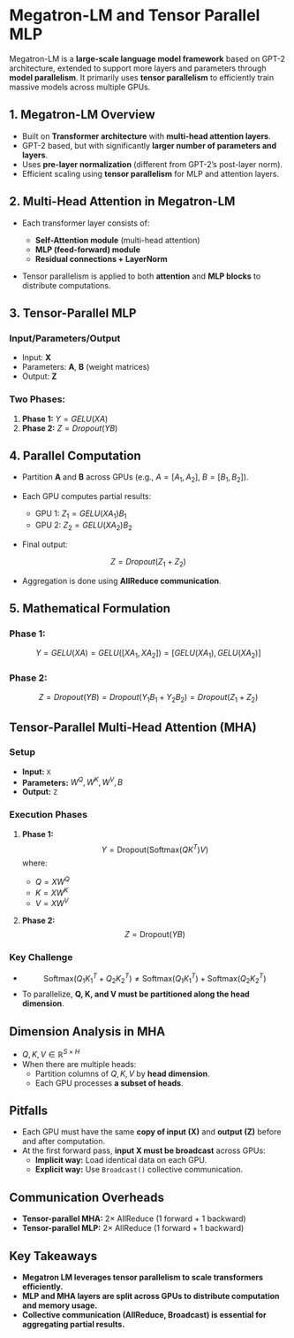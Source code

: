 # Megatron-LM and Tensor Parallel MLP

Megatron-LM is a **large-scale language model framework** based on GPT-2 architecture, extended to support more layers and parameters through **model parallelism**. It primarily uses **tensor parallelism** to efficiently train massive models across multiple GPUs.

## 1. Megatron-LM Overview

- Built on **Transformer architecture** with **multi-head attention layers**.
- GPT-2 based, but with significantly **larger number of parameters and layers**.
- Uses **pre-layer normalization** (different from GPT-2’s post-layer norm).
- Efficient scaling using **tensor parallelism** for MLP and attention layers.

## 2. Multi-Head Attention in Megatron-LM

- Each transformer layer consists of:

  - **Self-Attention module** (multi-head attention)
  - **MLP (feed-forward) module**
  - **Residual connections + LayerNorm**

- Tensor parallelism is applied to both **attention** and **MLP blocks** to distribute computations.

## 3. Tensor-Parallel MLP

### Input/Parameters/Output

- Input: **X**
- Parameters: **A**, **B** (weight matrices)
- Output: **Z**

### Two Phases:

1. **Phase 1:** $Y = GELU(XA)$
2. **Phase 2:** $Z = Dropout(YB)$

## 4. Parallel Computation

- Partition **A** and **B** across GPUs (e.g., $A = [A_1, A_2]$, $B = [B_1, B_2]$).
- Each GPU computes partial results:

  - GPU 1: $Z_1 = GELU(XA_1)B_1$
  - GPU 2: $Z_2 = GELU(XA_2)B_2$

- Final output:

$$Z = Dropout(Z_1 + Z_2)$$

- Aggregation is done using **AllReduce communication**.

## 5. Mathematical Formulation

### Phase 1:

$$Y = GELU(XA) = GELU([XA_1, XA_2]) = [GELU(XA_1), GELU(XA_2)]$$

### Phase 2:

$$Z = Dropout(YB) = Dropout(Y_1B_1 + Y_2B_2) = Dropout(Z_1 + Z_2)$$

## Tensor-Parallel Multi-Head Attention (MHA)

### Setup

- **Input:** `X`
- **Parameters:** $W^Q, W^K, W^V, B$
- **Output:** `Z`

### Execution Phases

1. **Phase 1:**
   $$Y = \text{Dropout}(\text{Softmax}(QK^T) V)$$
   where:

   - $Q = XW^Q$
   - $K = XW^K$
   - $V = XW^V$

2. **Phase 2:**
   $$Z = \text{Dropout}(Y B)$$

### Key Challenge

- $$\text{Softmax}(Q_1 K_1^T + Q_2 K_2^T) \neq \text{Softmax}(Q_1 K_1^T) + \text{Softmax}(Q_2 K_2^T)$$
- To parallelize, **Q, K, and V must be partitioned along the head dimension**.

## Dimension Analysis in MHA

- $Q, K, V \in \mathbb{R}^{S \times H}$
- When there are multiple heads:
  - Partition columns of $Q, K, V$ by **head dimension**.
  - Each GPU processes **a subset of heads**.

## Pitfalls

- Each GPU must have the same **copy of input (X)** and **output (Z)** before and after computation.
- At the first forward pass, **input X must be broadcast** across GPUs:
  - **Implicit way:** Load identical data on each GPU.
  - **Explicit way:** Use `Broadcast()` collective communication.

## Communication Overheads

- **Tensor-parallel MHA:** 2× AllReduce (1 forward + 1 backward)
- **Tensor-parallel MLP:** 2× AllReduce (1 forward + 1 backward)

## Key Takeaways

- **Megatron LM leverages tensor parallelism to scale transformers efficiently.**
- **MLP and MHA layers are split across GPUs to distribute computation and memory usage.**
- **Collective communication (AllReduce, Broadcast) is essential for aggregating partial results.**
